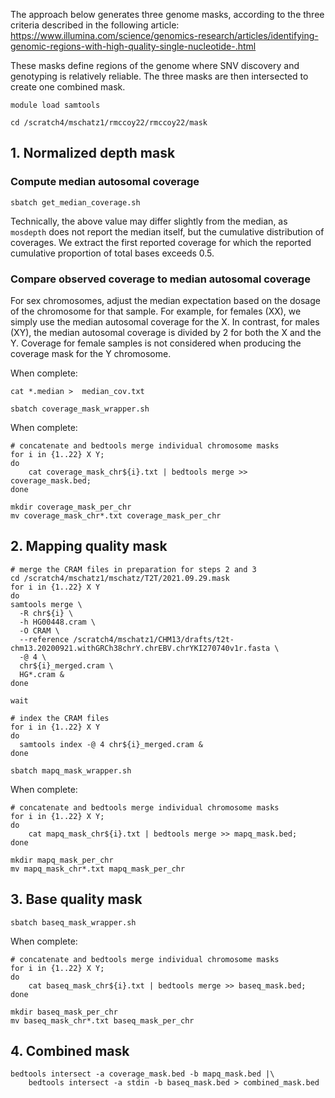 The approach below generates three genome masks, according to the three criteria described in the following article: https://www.illumina.com/science/genomics-research/articles/identifying-genomic-regions-with-high-quality-single-nucleotide-.html

These masks define regions of the genome where SNV discovery and genotyping is relatively reliable. The three masks are then intersected to create one combined mask.

```
module load samtools

cd /scratch4/mschatz1/rmccoy22/rmccoy22/mask
```

## 1. Normalized depth mask

### Compute median autosomal coverage
```
sbatch get_median_coverage.sh
```
Technically, the above value may differ slightly from the median, as `mosdepth` does not report the median itself, but the cumulative distribution of coverages. We extract the first reported coverage for which the reported cumulative proportion of total bases exceeds 0.5. 

### Compare observed coverage to median autosomal coverage

For sex chromosomes, adjust the median expectation based on the dosage of the chromosome for that sample. For example, for females (XX), we simply use the median autosomal coverage for the X. In contrast, for males (XY), the median autosomal coverage is divided by 2 for both the X and the Y. Coverage for female samples is not considered when producing the coverage mask for the Y chromosome.

When complete:
```
cat *.median >  median_cov.txt

sbatch coverage_mask_wrapper.sh
```

When complete:
```
# concatenate and bedtools merge individual chromosome masks
for i in {1..22} X Y;
do
    cat coverage_mask_chr${i}.txt | bedtools merge >> coverage_mask.bed;
done

mkdir coverage_mask_per_chr
mv coverage_mask_chr*.txt coverage_mask_per_chr
```

## 2. Mapping quality mask
```
# merge the CRAM files in preparation for steps 2 and 3
cd /scratch4/mschatz1/mschatz/T2T/2021.09.29.mask
for i in {1..22} X Y
do
samtools merge \
  -R chr${i} \
  -h HG00448.cram \
  -O CRAM \
  --reference /scratch4/mschatz1/CHM13/drafts/t2t-chm13.20200921.withGRCh38chrY.chrEBV.chrYKI270740v1r.fasta \
  -@ 4 \
  chr${i}_merged.cram \
  HG*.cram &
done

wait

# index the CRAM files
for i in {1..22} X Y
do
  samtools index -@ 4 chr${i}_merged.cram &
done
```

```
sbatch mapq_mask_wrapper.sh
```
When complete:
```
# concatenate and bedtools merge individual chromosome masks
for i in {1..22} X Y;
do
    cat mapq_mask_chr${i}.txt | bedtools merge >> mapq_mask.bed;
done

mkdir mapq_mask_per_chr
mv mapq_mask_chr*.txt mapq_mask_per_chr
```


## 3. Base quality mask

```
sbatch baseq_mask_wrapper.sh
```
When complete:
```
# concatenate and bedtools merge individual chromosome masks
for i in {1..22} X Y;
do
    cat baseq_mask_chr${i}.txt | bedtools merge >> baseq_mask.bed;
done

mkdir baseq_mask_per_chr
mv baseq_mask_chr*.txt baseq_mask_per_chr
```

## 4. Combined mask
```
bedtools intersect -a coverage_mask.bed -b mapq_mask.bed |\
    bedtools intersect -a stdin -b baseq_mask.bed > combined_mask.bed
```
